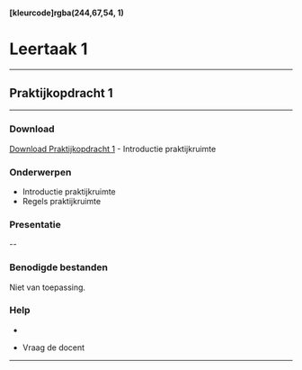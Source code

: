 #### [kleurcode]rgba(244,67,54, 1)

# Leertaak 1

---
## Praktijkopdracht 1
---

### Download

[Download Praktijkopdracht 1](https://elo.kw1c.nl/CMS/Studie/811%20ICT-Academie/811%20VakkenInhoud/%5BB.11%20HARa%5D%20Hardware%20AO/25187%20%C2%A0%20Applicatie-%20en%20mediaontwikkelaar/Periode%2001/Productie/02.%20Opdrachten/Leertaak%2001%20Introductie%20Praktijk/Introductie%20Praktijk.docx) - Introductie praktijkruimte

### Onderwerpen
* Introductie praktijkruimte
* Regels praktijkruimte


### Presentatie
--

### Benodigde bestanden
Niet van toepassing.

### Help
- 

- Vraag de docent

---
